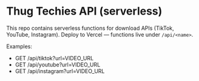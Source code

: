 # Thug Techies API (serverless)

This repo contains serverless functions for download APIs (TikTok, YouTube, Instagram).
Deploy to Vercel — functions live under `/api/<name>`.

Examples:
- GET /api/tiktok?url=VIDEO_URL
- GET /api/youtube?url=VIDEO_URL
- GET /api/instagram?url=VIDEO_URL